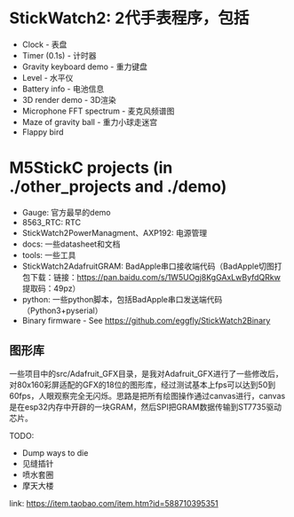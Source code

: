 # StickWatch2: 2代手表程序，包括
* Clock - 表盘
* Timer (0.1s) - 计时器
* Gravity keyboard demo - 重力键盘
* Level - 水平仪
* Battery info - 电池信息
* 3D render demo - 3D渲染
* Microphone FFT spectrum - 麦克风频谱图
* Maze of gravity ball - 重力小球走迷宫
* Flappy bird

# M5StickC projects (in ./other_projects and ./demo)
* Gauge: 官方最早的demo
* 8563_RTC: RTC
* StickWatch2PowerManagment、AXP192: 电源管理
* docs: 一些datasheet和文档
* tools: 一些工具
* StickWatch2AdafruitGRAM: BadApple串口接收端代码（BadApple切图打包下载：链接：https://pan.baidu.com/s/1W5UOgj8KgGAxLwByfdQRkw 提取码：49pz）
* python: 一些python脚本，包括BadApple串口发送端代码（Python3+pyserial）
* Binary firmware - See https://github.com/eggfly/StickWatch2Binary

## 图形库
一些项目中的src/Adafruit_GFX目录，是我对Adafruit_GFX进行了一些修改后，对80x160彩屏适配的GFX的18位的图形库，经过测试基本上fps可以达到50到60fps，人眼观察完全无闪烁。思路是把所有绘图操作通过canvas进行，canvas是在esp32内存中开辟的一块GRAM，然后SPI把GRAM数据传输到ST7735驱动芯片。

TODO:
* Dump ways to die
* 见缝插针
* 喷水套圈
* 摩天大楼

link: https://item.taobao.com/item.htm?id=588710395351
